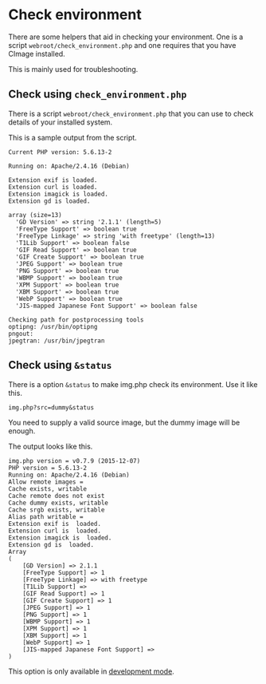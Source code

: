 Check environment
======================================

There are some helpers that aid in checking your environment. One is a script `webroot/check_environment.php` and one requires that you have CImage installed.

This is mainly used for troubleshooting.



Check using `check_environment.php`
---------------------------------------

There is a script `webroot/check_environment.php` that you can use to check details of your installed system. 

This is a sample output from the script.

```text
Current PHP version: 5.6.13-2

Running on: Apache/2.4.16 (Debian)

Extension exif is loaded.
Extension curl is loaded.
Extension imagick is loaded.
Extension gd is loaded.

array (size=13)
  'GD Version' => string '2.1.1' (length=5)
  'FreeType Support' => boolean true
  'FreeType Linkage' => string 'with freetype' (length=13)
  'T1Lib Support' => boolean false
  'GIF Read Support' => boolean true
  'GIF Create Support' => boolean true
  'JPEG Support' => boolean true
  'PNG Support' => boolean true
  'WBMP Support' => boolean true
  'XPM Support' => boolean true
  'XBM Support' => boolean true
  'WebP Support' => boolean true
  'JIS-mapped Japanese Font Support' => boolean false

Checking path for postprocessing tools
optipng: /usr/bin/optipng
pngout:
jpegtran: /usr/bin/jpegtran
```



Check using `&status`
---------------------------------------

There is a option `&status` to make img.php check its environment. Use it like this.

```
img.php?src=dummy&status
```

You need to supply a valid source image, but the dummy image will be enough.

The output looks like this.

```
img.php version = v0.7.9 (2015-12-07)
PHP version = 5.6.13-2
Running on: Apache/2.4.16 (Debian)
Allow remote images = 
Cache exists, writable
Cache remote does not exist
Cache dummy exists, writable
Cache srgb exists, writable
Alias path writable = 
Extension exif is  loaded.
Extension curl is  loaded.
Extension imagick is  loaded.
Extension gd is  loaded.
Array
(
    [GD Version] => 2.1.1
    [FreeType Support] => 1
    [FreeType Linkage] => with freetype
    [T1Lib Support] => 
    [GIF Read Support] => 1
    [GIF Create Support] => 1
    [JPEG Support] => 1
    [PNG Support] => 1
    [WBMP Support] => 1
    [XPM Support] => 1
    [XBM Support] => 1
    [WebP Support] => 1
    [JIS-mapped Japanese Font Support] => 
)
```

This option is only available in [development mode](config-file#mode).
